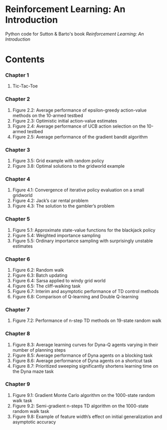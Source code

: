 # Reinforcement Learning: An Introduction

Python code for Sutton & Barto's book *Reinforcement Learning: An Introduction*

# Contents

### Chapter 1
1. Tic-Tac-Toe

### Chapter 2
1. Figure 2.2: Average performance of epsilon-greedy action-value methods on the 10-armed testbed
2. Figure 2.3: Optimistic initial action-value estimates
3. Figure 2.4: Average performance of UCB action selection on the 10-armed testbed
4. Figure 2.5: Average performance of the gradient bandit algorithm

### Chapter 3
1. Figure 3.5: Grid example with random policy
2. Figure 3.8: Optimal solutions to the gridworld example

### Chapter 4
1. Figure 4.1: Convergence of iterative policy evaluation on a small gridworld
2. Figure 4.2: Jack’s car rental problem
3. Figure 4.3: The solution to the gambler’s problem

### Chapter 5
1. Figure 5.1: Approximate state-value functions for the blackjack policy
2. Figure 5.4: Weighted importance sampling
3. Figure 5.5: Ordinary importance sampling with surprisingly unstable estimates

### Chapter 6
1. Figure 6.2: Random walk
2. Figure 6.3: Batch updating
3. Figure 6.4: Sarsa applied to windy grid world
4. Figure 6.5: The cliff-walking task
5. Figure 6.7: Interim and asymptotic performance of TD control methods
6. Figure 6.8: Comparison of Q-learning and Double Q-learning

### Chapter 7
1. Figure 7.2: Performance of n-step TD methods on 19-state random walk

### Chapter 8
1. Figure 8.3: Average learning curves for Dyna-Q agents varying in their number of planning steps
2. Figure 8.5: Average performance of Dyna agents on a blocking task
3. Figure 8.6: Average performance of Dyna agents on a shortcut task
4. Figure 8.7: Prioritized sweeping significantly shortens learning time on the Dyna maze task

### Chapter 9
1. Figure 9.1: Gradient Monte Carlo algorithm on the 1000-state random walk task 
2. Figure 9.2: Semi-gradient n-steps TD algorithm on the 1000-state random walk task
3. Figure 9.8: Example of feature width’s effect on initial generalization and asymptotic accuracy